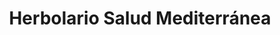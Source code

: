 ---
title: "Herbolario Salud Mediterránea"
url: /madrid/herbolario-salud-mediterranea/
shop: Kräuter
---